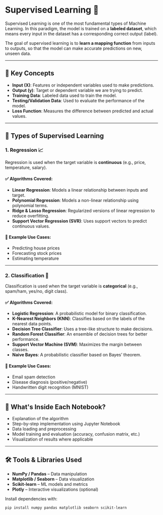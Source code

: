 # Supervised Learning 📘

Supervised Learning is one of the most fundamental types of Machine Learning. In this paradigm, the model is trained on a **labeled dataset**, which means every input in the dataset has a corresponding correct output (label).

The goal of supervised learning is to **learn a mapping function** from inputs to outputs, so that the model can make accurate predictions on new, unseen data.

---

## 🔑 Key Concepts

- **Input (X)**: Features or independent variables used to make predictions.
- **Output (y)**: Target or dependent variable we are trying to predict.
- **Training Data**: Labeled data used to train the model.
- **Testing/Validation Data**: Used to evaluate the performance of the model.
- **Loss Function**: Measures the difference between predicted and actual values.

---

## 📂 Types of Supervised Learning

### 1. Regression 📈
Regression is used when the target variable is **continuous** (e.g., price, temperature, salary).

#### ✅ Algorithms Covered:

- **Linear Regression**: Models a linear relationship between inputs and target.
- **Polynomial Regression**: Models a non-linear relationship using polynomial terms.
- **Ridge & Lasso Regression**: Regularized versions of linear regression to reduce overfitting.
- **Support Vector Regression (SVR)**: Uses support vectors to predict continuous values.

#### 📌 Example Use Cases:
- Predicting house prices
- Forecasting stock prices
- Estimating temperature

---

### 2. Classification 🧠
Classification is used when the target variable is **categorical** (e.g., spam/ham, yes/no, digit class).

#### ✅ Algorithms Covered:

- **Logistic Regression**: A probabilistic model for binary classification.
- **K-Nearest Neighbors (KNN)**: Classifies based on the labels of the nearest data points.
- **Decision Tree Classifier**: Uses a tree-like structure to make decisions.
- **Random Forest Classifier**: An ensemble of decision trees for better performance.
- **Support Vector Machine (SVM)**: Maximizes the margin between classes.
- **Naive Bayes**: A probabilistic classifier based on Bayes’ theorem.

#### 📌 Example Use Cases:
- Email spam detection
- Disease diagnosis (positive/negative)
- Handwritten digit recognition (MNIST)

---




## 🧪 What's Inside Each Notebook?

- Explanation of the algorithm
- Step-by-step implementation using Jupyter Notebook
- Data loading and preprocessing
- Model training and evaluation (accuracy, confusion matrix, etc.)
- Visualization of results where applicable

---

## 🛠️ Tools & Libraries Used

- **NumPy / Pandas** – Data manipulation
- **Matplotlib / Seaborn** – Data visualization
- **Scikit-learn** – ML models and metrics
- **Plotly** – Interactive visualizations (optional)

Install dependencies with:
```bash
pip install numpy pandas matplotlib seaborn scikit-learn
